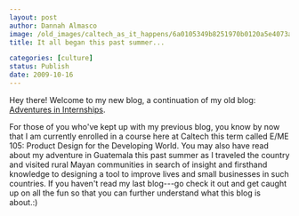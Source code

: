 ```yaml
---
layout: post
author: Dannah Almasco
image: /old_images/caltech_as_it_happens/6a0105349b8251970b0120a5e4073a970b.jpg
title: It all began this past summer...

categories: [culture]
status: Publish
date: 2009-10-16
---
```


Hey there!
Welcome to my new blog, a continuation of my old blog: [Adventures in Internships](https://caltech.typepad.com/caltech_as_it_happens/adventures-in-internships/).

For those of you who've kept up with my previous blog, you know by now that I am currently enrolled in a course here at Caltech this term called E/ME 105: Product Design for the Developing World. You may also have read about my adventure in Guatemala this past summer as I traveled the country and visited rural Mayan communities in search of insight and firsthand knowledge to designing a tool to improve lives and small businesses in such countries. 
If you haven't read my last blog---go check it out and get caught up on all the fun so that you can further understand what this blog is about.:)

